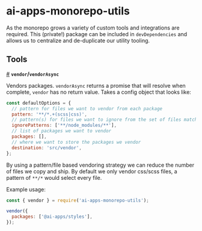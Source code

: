 # ai-apps-monorepo-utils

As the monorepo grows a variety of custom tools and integrations are required. This (private!) package can be included in `devDependencies` and allows us to centralize and de-duplicate our utility tooling.

## Tools

[#](#vendor) **`vendor`/`vendorAsync`**

Vendors packages. `vendorAsync` returns a promise that will resolve when complete, `vendor` has no return value. Takes a config object that looks like:

```javascript
const defaultOptions = {
  // pattern for files we want to vendor from each package
  pattern: '**/*.+(scss|css)',
  // pattern(s) for files we want to ignore from the set of files matched by the `pattern`
  ignorePatterns: ['**/node_modules/**'],
  // list of packages we want to vendor
  packages: [],
  // where we want to store the packages we vendor
  destination: 'src/vendor',
};
```

By using a pattern/file based vendoring strategy we can reduce the number of files we copy and ship. By default we only vendor css/scss files, a pattern of `**/*` would select every file.

Example usage:

```javascript
const { vendor } = require('ai-apps-monorepo-utils');

vendor({
  packages: ['@ai-apps/styles'],
});
```

